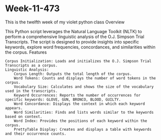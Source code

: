 # Week-11-473
This is the twelfth   week of my violet python class
Overview

This Python script leverages the Natural Language Toolkit (NLTK) to perform a comprehensive linguistic analysis of the O.J. Simpson Trial Transcripts. The script is designed to provide insights into specific keywords, explore word frequencies, concordances, and similarities within the corpus.
Features

    Corpus Initialization: Loads and initializes the O.J. Simpson Trial Transcripts as a corpus.
    Linguistic Analysis:
        Corpus Length: Outputs the total length of the corpus.
        Word Tokens: Counts and displays the number of word tokens in the corpus.
        Vocabulary Size: Calculates and shows the size of the vocabulary used in the transcripts.
        Keyword Occurrences: Reports the number of occurrences for specific keywords: GLOVE, GUN, BRONCO, BLOOD, GUILTY.
        Word Concordance: Displays the context in which each keyword appears.
        Word Similarities: Finds and lists words similar to the keywords based on context.
        Word Index: Provides the positions of each keyword within the corpus.
        PrettyTable Display: Creates and displays a table with keywords and their occurrence counts.
